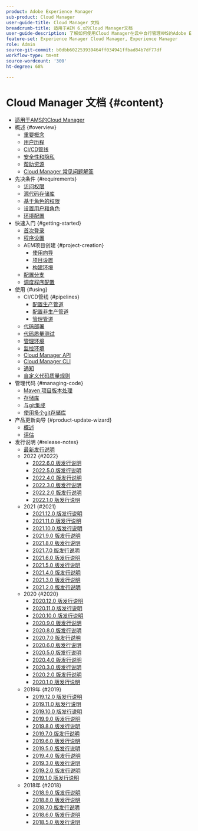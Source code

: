```yaml
---
product: Adobe Experience Manager
sub-product: Cloud Manager
user-guide-title: Cloud Manager 文档
breadcrumb-title: 适用于AEM 6.x的Cloud Manager文档
user-guide-description: 了解如何使用Cloud Manager在云中自行管理AMS的Adobe Experience Manager。
feature-set: Experience Manager Cloud Manager, Experience Manager
role: Admin
source-git-commit: b0dbb602253939464ff034941ffbad84b7df77df
workflow-type: tm+mt
source-wordcount: '300'
ht-degree: 68%

---
```



# Cloud Manager 文档 {#content}

+ [适用于AMS的Cloud Manager](introduction.md)
+ 概述 {#overview}
   + [重要概念](overview/key-concepts.md)
   + [用户历程](overview/user-journey.md)
   + [CI/CD管线](overview/ci-cd-pipelines.md)
   + [安全性和隐私](overview/security-and-privacy.md)
   + [帮助资源](overview/help-resources.md)
   + [Cloud Manager 常见问题解答](overview/faqs.md)
+ 先决条件 {#requirements}
   + [访问权限](requirements/access-rights.md)
   + [源代码存储库](requirements/source-code-repository.md)
   + [基于角色的权限](requirements/role-based-permissions.md)
   + [设置用户和角色](requirements/users-and-roles.md)
   + [环境配置](requirements/environment-provisioning.md)
+ 快速入门 {#getting-started}
   + [首次登录](getting-started/first-time-login.md)
   + [程序设置](getting-started/program-setup.md)
   + AEM项目创建 {#project-creation}
      + [使用向导](getting-started/using-the-wizard.md)
      + [项目设置](getting-started/project-setup.md)
      + [构建环境](getting-started/build-environment.md)
   + [配置分支](getting-started/configuring-branches.md)
   + [调度程序配置](getting-started/dispatcher-configurations.md)
+ 使用 {#using}
   + CI/CD管线 {#pipelines}
      + [配置生产管道](using/production-pipelines.md)
      + [配置非生产管道](using/non-production-pipelines.md)
      + [管理管道](using/managing-pipelines.md)
   + [代码部署](using/code-deployment.md)
   + [代码质量测试](using/code-quality-testing.md)
   + [管理环境](using/managing-environments.md)
   + [监控环境](using/monitoring-environments.md)
   + [Cloud Manager API](https://developer.adobe.com/experience-cloud/cloud-manager/reference/api/)
   + [Cloud Manager CLI](https://github.com/adobe/aio-cli-plugin-cloudmanager/blob/main/README.md)
   + [通知](using/notifications.md)
   + [自定义代码质量规则](using/custom-code-quality-rules.md)
+ 管理代码 {#managing-code}
   + [Maven 项目版本处理](managing-code/maven-project-version.md)
   + [存储库](managing-code/repositories.md)
   + [与git集成](managing-code/git-integration.md)
   + [使用多个git存储库](managing-code/multiple-git-repos.md)
+ 产品更新向导 {#product-update-wizard}
   + [概述](product-update-wizard/overview.md)
   + [评估](product-update-wizard/evaluation.md)
+ 发行说明 {#release-notes}
   + [最新发行说明](release-notes/current.md)
   + 2022 {#2022}
      + [2022.6.0 版发行说明](release-notes/2022/2022-6-0.md)
      + [2022.5.0 版发行说明](release-notes/2022/2022-5-0.md)
      + [2022.4.0 版发行说明](release-notes/2022/2022-4-0.md)
      + [2022.3.0 版发行说明](release-notes/2022/2022-3-0.md)
      + [2022.2.0 版发行说明](release-notes/2022/2022-2-0.md)
      + [2022.1.0 版发行说明](release-notes/2022/2022-1-0.md)
   + 2021 {#2021}
      + [2021.12.0 版发行说明](release-notes/2021/2021-12-0.md)
      + [2021.11.0 版发行说明](release-notes/2021/2021-11-0.md)
      + [2021.10.0 版发行说明](release-notes/2021/2021-10-0.md)
      + [2021.9.0 版发行说明](release-notes/2021/2021-9-0.md)
      + [2021.8.0 版发行说明](release-notes/2021/2021-8-0.md)
      + [2021.7.0 版发行说明](release-notes/2021/2021-7-0.md)
      + [2021.6.0 版发行说明](release-notes/2021/2021-6-0.md)
      + [2021.5.0 版发行说明](release-notes/2021/2021-5-0.md)
      + [2021.4.0 版发行说明](release-notes/2021/2021-4-0.md)
      + [2021.3.0 版发行说明](release-notes/2021/2021-3-0.md)
      + [2021.2.0 版发行说明](release-notes/2021/2021-2-0.md)
   + 2020 {#2020}
      + [2020.12.0 版发行说明](release-notes/2020/2020-12-0.md)
      + [2020.11.0 版发行说明](release-notes/2020/2020-11-0.md)
      + [2020.10.0 版发行说明](release-notes/2020/2020-10-0.md)
      + [2020.9.0 版发行说明](release-notes/2020/2020-9-0.md)
      + [2020.8.0 版发行说明](release-notes/2020/2020-8-0.md)
      + [2020.7.0 版发行说明](release-notes/2020/2020-7-0.md)
      + [2020.6.0 版发行说明](release-notes/2020/2020-6-0.md)
      + [2020.5.0 版发行说明](release-notes/2020/2020-5-0.md)
      + [2020.4.0 版发行说明](release-notes/2020/2020-4-0.md)
      + [2020.3.0 版发行说明](release-notes/2020/2020-3-0.md)
      + [2020.2.0 版发行说明](release-notes/2020/2020-2-0.md)
      + [2020.1.0 版发行说明](release-notes/2020/2020-1-0.md)
   + 2019年 {#2019}
      + [2019.12.0 版发行说明](release-notes/2019/2019-12-0.md)
      + [2019.11.0 版发行说明](release-notes/2019/2019-11-0.md)
      + [2019.10.0 版发行说明](release-notes/2019/2019-10-0.md)
      + [2019.9.0 版发行说明](release-notes/2019/2019-9-0.md)
      + [2019.8.0 版发行说明](release-notes/2019/2019-8-0.md)
      + [2019.7.0 版发行说明](release-notes/2019/2019-7-0.md)
      + [2019.6.0 版发行说明](release-notes/2019/2019-6-0.md)
      + [2019.5.0 版发行说明](release-notes/2019/2019-5-0.md)
      + [2019.4.0 版发行说明](release-notes/2019/2019-4-0.md)
      + [2019.3.0 版发行说明](release-notes/2019/2019-3-0.md)
      + [2019.2.0 版发行说明](release-notes/2019/2019-2-0.md)
      + [2019.1.0 版发行说明](release-notes/2019/2019-1-0.md)
   + 2018年 {#2018}
      + [2018.9.0 版发行说明](release-notes/2018/2018-9-0.md)
      + [2018.8.0 版发行说明](release-notes/2018/2018-8-0.md)
      + [2018.7.0 版发行说明](release-notes/2018/2018-7-0.md)
      + [2018.6.0 版发行说明](release-notes/2018/2018-6-0.md)
      + [2018.5.0 版发行说明](release-notes/2018/2018-5-0.md)
